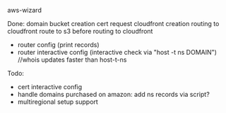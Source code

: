 aws-wizard

Done:
domain bucket creation
cert request
cloudfront creation
routing to cloudfront
route to s3 before routing to cloudfront
- router config (print records)
- router interactive config (interactive check via "host -t ns DOMAIN") //whois updates faster than host-t-ns

Todo:
- cert interactive config
- handle domains purchased on amazon: add ns records via script?
- multiregional setup support
